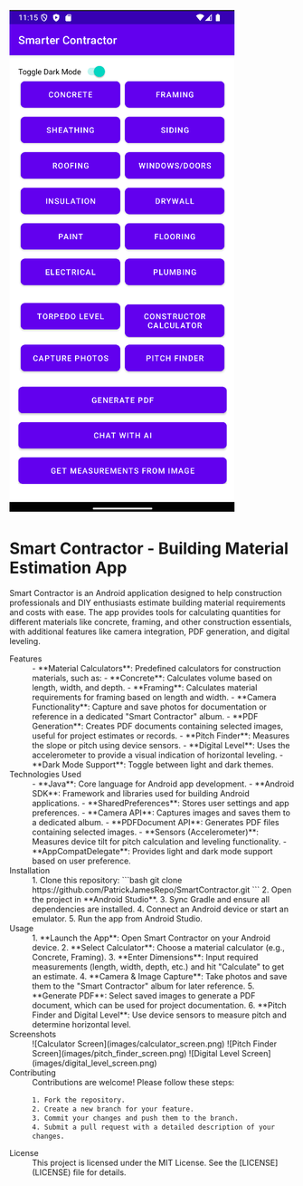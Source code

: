 ![Main](sc.png)
# Smart Contractor - Building Material Estimation App

Smart Contractor is an Android application designed to help construction professionals and DIY enthusiasts estimate building material requirements and costs with ease. The app provides tools for calculating quantities for different materials like concrete, framing, and other construction essentials, with additional features like camera integration, PDF generation, and digital leveling.

<dl>
  
  <dt>Features</dt>
  <dd>
    - **Material Calculators**: Predefined calculators for construction materials, such as:
      - **Concrete**: Calculates volume based on length, width, and depth.
      - **Framing**: Calculates material requirements for framing based on length and width.
    - **Camera Functionality**: Capture and save photos for documentation or reference in a dedicated "Smart Contractor" album.
    - **PDF Generation**: Creates PDF documents containing selected images, useful for project estimates or records.
    - **Pitch Finder**: Measures the slope or pitch using device sensors.
    - **Digital Level**: Uses the accelerometer to provide a visual indication of horizontal leveling.
    - **Dark Mode Support**: Toggle between light and dark themes.
  </dd>

  <dt>Technologies Used</dt>
  <dd>
    - **Java**: Core language for Android app development.
    - **Android SDK**: Framework and libraries used for building Android applications.
    - **SharedPreferences**: Stores user settings and app preferences.
    - **Camera API**: Captures images and saves them to a dedicated album.
    - **PDFDocument API**: Generates PDF files containing selected images.
    - **Sensors (Accelerometer)**: Measures device tilt for pitch calculation and leveling functionality.
    - **AppCompatDelegate**: Provides light and dark mode support based on user preference.
  </dd>

  <dt>Installation</dt>
  <dd>
    1. Clone this repository:
       ```bash
       git clone https://github.com/PatrickJamesRepo/SmartContractor.git
       ```
    2. Open the project in **Android Studio**.
    3. Sync Gradle and ensure all dependencies are installed.
    4. Connect an Android device or start an emulator.
    5. Run the app from Android Studio.
  </dd>

  <dt>Usage</dt>
  <dd>
    1. **Launch the App**: Open Smart Contractor on your Android device.
    2. **Select Calculator**: Choose a material calculator (e.g., Concrete, Framing).
    3. **Enter Dimensions**: Input required measurements (length, width, depth, etc.) and hit "Calculate" to get an estimate.
    4. **Camera & Image Capture**: Take photos and save them to the "Smart Contractor" album for later reference.
    5. **Generate PDF**: Select saved images to generate a PDF document, which can be used for project documentation.
    6. **Pitch Finder and Digital Level**: Use device sensors to measure pitch and determine horizontal level.
  </dd>

  <dt>Screenshots</dt>
  <dd>
    ![Calculator Screen](images/calculator_screen.png)
    ![Pitch Finder Screen](images/pitch_finder_screen.png)
    ![Digital Level Screen](images/digital_level_screen.png)
  </dd>

  <dt>Contributing</dt>
  <dd>
    Contributions are welcome! Please follow these steps:

    1. Fork the repository.
    2. Create a new branch for your feature.
    3. Commit your changes and push them to the branch.
    4. Submit a pull request with a detailed description of your changes.
  </dd>

  <dt>License</dt>
  <dd>
    This project is licensed under the MIT License. See the [LICENSE](LICENSE) file for details.
  </dd>
</dl>

